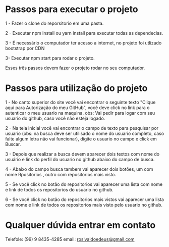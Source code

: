 

# Passos para executar o projeto

1 - Fazer o clone do reporsitorio em uma pasta.

2 - Executar npm install ou yarn install para executar todas as dependecias.

3 - É necessário o computador ter acesso a internet, no projeto foi utlizado bootstrap por CDN

3- Executar npm start para rodar o projeto.


Esses três passos devem fazer o projeto rodar no seu computador.

# Passos para utilização do projeto

1 - No canto superior do site você vai encontrar o seguinte texto "Clique aqui para Autorização do meu GitHub", você deve click no link para o autenticar o meu usuario na maquina. obs: Vai pedir para logar com seu usuario do github, caso você não esteja logado.

2 - Na tela inicial você vai encontrar o campo de texto para pesquisar por usuario (obs: na busca deve ser utilisado o nome do usuario completo, caso falte algum letra não vai funcionar), digite o usuario no campo e click em Buscar.

3 - Depois que realizar a busca devem aparecer dois textos com nome do usuário e link do perfil do usuario no github abaixo do campo de busca.

4 - Abaixo do campo busca tambem vai aparecer dois botões, um com nome Rpositorios , outro com repositorios mais visto.

5 - Se você click no botão do repositorios vai aparecer uma lista com nome e link de todos os repositorios do usuario no github.

6 - Se você click no botão do repositorios mais vistos vai aparecer uma lista com nome e link de todos os repositorios mais visto pelo usuario no github.


# Qualquer dúvida entrar em contato

Telefole: (99) 9 8435-4285
email:    rosivaldoedeus@gmail.com